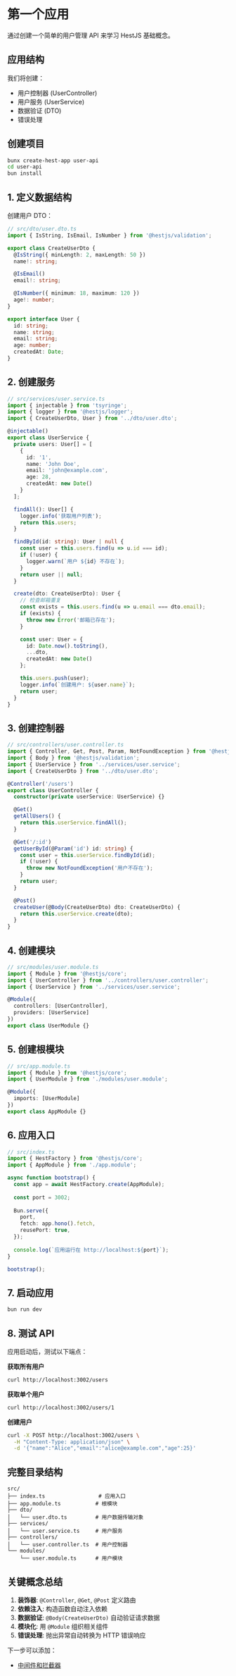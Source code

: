 # 第一个应用

通过创建一个简单的用户管理 API 来学习 HestJS 基础概念。

## 应用结构

我们将创建：
- 用户控制器 (UserController)
- 用户服务 (UserService)  
- 数据验证 (DTO)
- 错误处理

## 创建项目

```bash
bunx create-hest-app user-api
cd user-api
bun install
```

## 1. 定义数据结构

创建用户 DTO：

```typescript
// src/dto/user.dto.ts
import { IsString, IsEmail, IsNumber } from '@hestjs/validation';

export class CreateUserDto {
  @IsString({ minLength: 2, maxLength: 50 })
  name!: string;

  @IsEmail()
  email!: string;

  @IsNumber({ minimum: 18, maximum: 120 })
  age!: number;
}

export interface User {
  id: string;
  name: string;
  email: string;
  age: number;
  createdAt: Date;
}
```

## 2. 创建服务

```typescript
// src/services/user.service.ts
import { injectable } from 'tsyringe';
import { logger } from '@hestjs/logger';
import { CreateUserDto, User } from '../dto/user.dto';

@injectable()
export class UserService {
  private users: User[] = [
    {
      id: '1',
      name: 'John Doe', 
      email: 'john@example.com',
      age: 28,
      createdAt: new Date()
    }
  ];

  findAll(): User[] {
    logger.info('获取用户列表');
    return this.users;
  }

  findById(id: string): User | null {
    const user = this.users.find(u => u.id === id);
    if (!user) {
      logger.warn(`用户 ${id} 不存在`);
    }
    return user || null;
  }

  create(dto: CreateUserDto): User {
    // 检查邮箱重复
    const exists = this.users.find(u => u.email === dto.email);
    if (exists) {
      throw new Error('邮箱已存在');
    }

    const user: User = {
      id: Date.now().toString(),
      ...dto,
      createdAt: new Date()
    };

    this.users.push(user);
    logger.info(`创建用户: ${user.name}`);
    return user;
  }
}
```

## 3. 创建控制器

```typescript
// src/controllers/user.controller.ts
import { Controller, Get, Post, Param, NotFoundException } from '@hestjs/core';
import { Body } from '@hestjs/validation';
import { UserService } from '../services/user.service';
import { CreateUserDto } from '../dto/user.dto';

@Controller('/users')
export class UserController {
  constructor(private userService: UserService) {}

  @Get()
  getAllUsers() {
    return this.userService.findAll();
  }

  @Get('/:id')
  getUserById(@Param('id') id: string) {
    const user = this.userService.findById(id);
    if (!user) {
      throw new NotFoundException('用户不存在');
    }
    return user;
  }

  @Post()
  createUser(@Body(CreateUserDto) dto: CreateUserDto) {
    return this.userService.create(dto);
  }
}
```

## 4. 创建模块

```typescript
// src/modules/user.module.ts
import { Module } from '@hestjs/core';
import { UserController } from '../controllers/user.controller';
import { UserService } from '../services/user.service';

@Module({
  controllers: [UserController],
  providers: [UserService]
})
export class UserModule {}
```

## 5. 创建根模块

```typescript
// src/app.module.ts
import { Module } from '@hestjs/core';
import { UserModule } from './modules/user.module';

@Module({
  imports: [UserModule]
})
export class AppModule {}
```

## 6. 应用入口

```typescript
// src/index.ts
import { HestFactory } from '@hestjs/core';
import { AppModule } from './app.module';

async function bootstrap() {
  const app = await HestFactory.create(AppModule);
  
  const port = 3002;
  
  Bun.serve({
    port,
    fetch: app.hono().fetch,
    reusePort: true,
  });
  
  console.log(`应用运行在 http://localhost:${port}`);
}

bootstrap();
```

## 7. 启动应用

```bash
bun run dev
```

## 8. 测试 API

应用启动后，测试以下端点：

**获取所有用户**
```bash
curl http://localhost:3002/users
```

**获取单个用户**  
```bash
curl http://localhost:3002/users/1
```

**创建用户**
```bash
curl -X POST http://localhost:3002/users \
  -H "Content-Type: application/json" \
  -d '{"name":"Alice","email":"alice@example.com","age":25}'
```

## 完整目录结构

```
src/
├── index.ts                 # 应用入口
├── app.module.ts           # 根模块  
├── dto/
│   └── user.dto.ts         # 用户数据传输对象
├── services/
│   └── user.service.ts     # 用户服务
├── controllers/
│   └── user.controller.ts  # 用户控制器
└── modules/
    └── user.module.ts      # 用户模块
```

## 关键概念总结

1. **装饰器**: `@Controller`, `@Get`, `@Post` 定义路由
2. **依赖注入**: 构造函数自动注入依赖
3. **数据验证**: `@Body(CreateUserDto)` 自动验证请求数据
4. **模块化**: 用 `@Module` 组织相关组件
5. **错误处理**: 抛出异常自动转换为 HTTP 错误响应

下一步可以添加：
<!-- - [数据库集成](../fundamentals/database.md) -->
<!-- - [API 文档](../fundamentals/swagger.md)   -->
- [中间件和拦截器](../fundamentals/interceptors.md)
